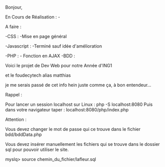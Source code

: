 Bonjour,

En Cours de Réalisation :
    -

A faire :

-CSS :
    -Mise en page général

-Javascript :
    -Terminé sauf idée d'amélioration
    
-PHP :
    - Fonction en AJAX
-BDD : 
    

Voici le projet de Dev Web pour notre Année d'ING1

et le foudecytech alias matthias

je me serais passé de cet info hein juste comme ça, à bon entendeur...


Rappel :

Pour lancer un session localhost sur Linux : php -S localhost:8080
Puis dans votre navigateur taper : localhost:8080/php/index.php

Attention :

Vous devez changer le mot de passe qui ce trouve dans le fichier bdd/bddData.php

Vous devez insérer manuellement les fichiers qui se trouve dans le dossier sql pour pouvoir utiliser le site.

myslq> source chemin_du_fichier/lafleur.sql 
